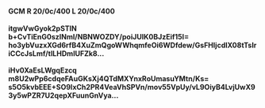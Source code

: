 #### GCM R 20/0c/400 L 20/0c/400
**itgwVwGyok2pSTIN**<br/>**b+CvTiEnG0szINml/NBNWOZDY/poiJUlK0BJzEif15I=**<br/>**ho3ybVuzxXGd6rfB4XuZmQgoWWhqmfeOi6WDfdew/GsFHljcdlX08tTsIriCCcJsLmf/tILHDmlUFZk8...**<br/><br/>
**iHv0XaEsLWgqEzcq**<br/>**m8U2wPp6cdqeFAuGKsXj4QTdMXYnxRoUmasuYMtn/Ks=**<br/>**s5O5kvbEEE+SO9lxCh2PR4VeaVhSPVn/mov55VpUy/vL9OiyB4LvjUwX93y5wPZR7U2qepXFuunGnVya...**